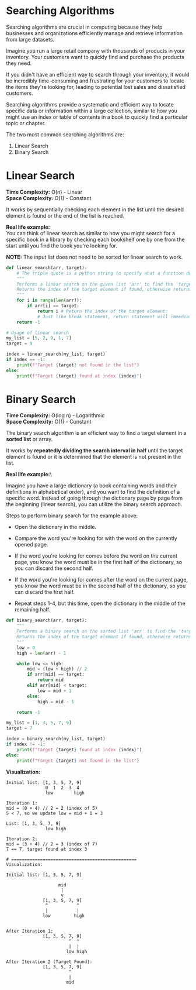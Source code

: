 # Searching Algorithms

Searching algorithms are crucial in computing because they help businesses and organizations efficiently manage and retrieve information from large datasets.

Imagine you run a large retail company with thousands of products in your inventory. Your customers want to quickly find and purchase the products they need. 

If you didn't have an efficient way to search through your inventory, it would be incredibly time-consuming and frustrating for your customers to locate the items they're looking for, leading to potential lost sales and dissatisfied customers.

Searching algorithms provide a systematic and efficient way to locate specific data or information within a large collection, similar to how you might use an index or table of contents in a book to quickly find a particular topic or chapter.

The two most common searching algorithms are:
1. Linear Search
2. Binary Search

# Linear Search

**Time Complexity:** O(n) - Linear\
**Space Complexity:** O(1) - Constant

It works by sequentially checking each element in the list until the desired element is found or the end of the list is reached.

**Real life example:**\
You can think of linear search as similar to how you might search for a specific book in a library by checking each bookshelf one by one from the start until you find the book you're looking for.

**NOTE:** The input list does not need to be sorted for linear search to work.

```python
def linear_search(arr, target):
    # The triple quote is a python string to specify what a function does
    """
    Performs a linear search on the given list 'arr' to find the 'target' element.
    Returns the index of the target element if found, otherwise returns -1.
    """
    for i in range(len(arr)):
        if arr[i] == target:
            return i # Return the index of the target element: 
            # Just like break statement, return statement will immediately exit the function itself
    return -1

# Usage of linear search
my_list = [5, 2, 9, 1, 7]
target = 9

index = linear_search(my_list, target)
if index == -1:
    print(f"Target {target} not found in the list")
else:
    print(f"Target {target} found at index {index}")
````

# Binary Search

**Time Complexity:** O(log n) - Logarithmic\
**Space Complexity:** O(1) - Constant

The binary search algorithm is an efficient way to find a target element in a **sorted list** or array.

It works by **repeatedly dividing the search interval in half** until the target element is found or it is determined that the element is not present in the list.

**Real life example:**\

Imagine you have a large dictionary (a book containing words and their definitions in alphabetical order), and you want to find the definition of a specific word. Instead of going through the dictionary page by page from the beginning (linear search), you can utilize the binary search approach.

Steps to perform binary search for the example above:
- Open the dictionary in the middle.

- Compare the word you're looking for with the word on the currently opened page.

- If the word you're looking for comes before the word on the current page, you know the word must be in the first half of the dictionary, so you can discard the second half.

- If the word you're looking for comes after the word on the current page, you know the word must be in the second half of the dictionary, so you can discard the first half.

- Repeat steps 1-4, but this time, open the dictionary in the middle of the remaining half.

```python
def binary_search(arr, target):
    """
    Performs a binary search on the sorted list 'arr' to find the 'target' element.
    Returns the index of the target element if found, otherwise returns -1.
    """
    low = 0
    high = len(arr) - 1

    while low <= high:
        mid = (low + high) // 2
        if arr[mid] == target:
            return mid
        elif arr[mid] < target:
            low = mid + 1
        else:
            high = mid - 1

    return -1

my_list = [1, 3, 5, 7, 9]
target = 7

index = binary_search(my_list, target)
if index != -1:
    print(f"Target {target} found at index {index}")
else:
    print(f"Target {target} not found in the list")
```

**Visualization:**

```plaintext
Initial list: [1, 3, 5, 7, 9]
               0  1  2  3  4
               low        high

Iteration 1:
mid = (0 + 4) // 2 = 2 (index of 5)
5 < 7, so we update low = mid + 1 = 3

List: [1, 3, 5, 7, 9]
               low high

Iteration 2:
mid = (3 + 4) // 2 = 3 (index of 7)
7 == 7, target found at index 3

# ================================================
Visualization:

Initial list: [1, 3, 5, 7, 9]

                    mid
                     |
                     v
              [1, 3, 5, 7, 9]
               ^           ^
               |           |
              low         high
                       

After Iteration 1:
              [1, 3, 5, 7, 9]
                        ^  ^
                        |  |
                       low high

After Iteration 2 (Target Found):
              [1, 3, 5, 7, 9]
                        ^
                        |
                       mid
```
